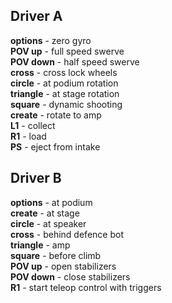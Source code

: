 ## Driver A

**options** - zero gyro <br>
**POV up** - full speed swerve <br>
**POV down** - half speed swerve <br>
**cross** - cross lock wheels <br>
**circle** - at podium rotation <br>
**triangle** - at stage rotation <br>
**square** - dynamic shooting <br>
**create** - rotate to amp <br>
**L1** - collect <br>
**R1** - load <br>
**PS** - eject from intake <br>

## Driver B

**options** - at podium <br>
**create** - at stage <br>
**circle** - at speaker <br>
**cross** - behind defence bot <br>
**triangle** - amp <br>
**square** - before climb <br>
**POV up** - open stabilizers <br>
**POV down** - close stabilizers <br>
**R1** - start teleop control with triggers